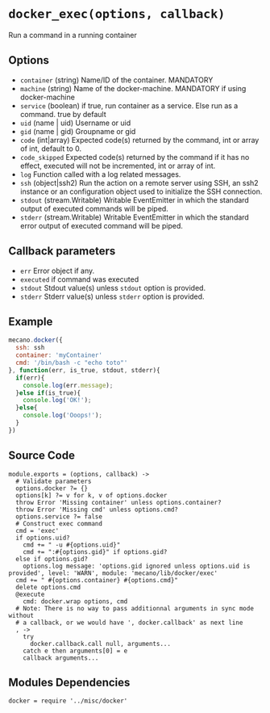 
# `docker_exec(options, callback)`

Run a command in a running container

## Options

*   `container` (string)
    Name/ID of the container. MANDATORY
*   `machine` (string)
    Name of the docker-machine. MANDATORY if using docker-machine
*   `service` (boolean)
    if true, run container as a service. Else run as a command. true by default
*   `uid` (name | uid)
    Username or uid
*   `gid` (name | gid)
    Groupname or gid
*   `code` (int|array)
    Expected code(s) returned by the command, int or array of int, default to 0.
*   `code_skipped`
    Expected code(s) returned by the command if it has no effect, executed will
    not be incremented, int or array of int.
*   `log`
    Function called with a log related messages.
*   `ssh` (object|ssh2)
    Run the action on a remote server using SSH, an ssh2 instance or an
    configuration object used to initialize the SSH connection.
*   `stdout` (stream.Writable)
    Writable EventEmitter in which the standard output of executed commands will
    be piped.
*   `stderr` (stream.Writable)
    Writable EventEmitter in which the standard error output of executed command
    will be piped.


## Callback parameters

*   `err`
    Error object if any.
*   `executed`
    if command was executed
*   `stdout`
    Stdout value(s) unless `stdout` option is provided.
*   `stderr`
    Stderr value(s) unless `stderr` option is provided.

## Example

```javascript
mecano.docker({
  ssh: ssh
  container: 'myContainer'
  cmd: '/bin/bash -c "echo toto"'
}, function(err, is_true, stdout, stderr){
  if(err){
    console.log(err.message);
  }else if(is_true){
    console.log('OK!');
  }else{
    console.log('Ooops!');
  }
})
```

## Source Code

    module.exports = (options, callback) ->
      # Validate parameters
      options.docker ?= {}
      options[k] ?= v for k, v of options.docker
      throw Error 'Missing container' unless options.container?
      throw Error 'Missing cmd' unless options.cmd?
      options.service ?= false
      # Construct exec command
      cmd = 'exec'
      if options.uid?
        cmd += " -u #{options.uid}"
        cmd += ":#{options.gid}" if options.gid?
      else if options.gid?
        options.log message: 'options.gid ignored unless options.uid is provided', level: 'WARN', module: 'mecano/lib/docker/exec'
      cmd += " #{options.container} #{options.cmd}"
      delete options.cmd
      @execute
        cmd: docker.wrap options, cmd
      # Note: There is no way to pass additionnal arguments in sync mode without
      # a callback, or we would have ', docker.callback' as next line
      , ->
        try
          docker.callback.call null, arguments...
        catch e then arguments[0] = e
        callback arguments...

## Modules Dependencies

    docker = require '../misc/docker'
